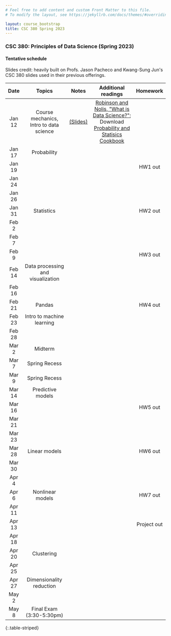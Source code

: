 ```yaml
---
# Feel free to add content and custom Front Matter to this file.
# To modify the layout, see https://jekyllrb.com/docs/themes/#overriding-theme-defaults

layout: course_bootstrap
title: CSC 380 Spring 2023
---
```


### CSC 380: Principles of Data Science (Spring 2023)

#### Tentative schedule

Slides credit: heavily built on Profs. Jason Pacheco and Kwang-Sung Jun's CSC 380 slides used in their previous offerings. 

|  Date  |                                                        Topics                                                         |                                    Notes                                    | Additional readings  | Homework |
|:------:|:---------------------------------------------------------------------------------------------------------------------:|:---------------------------------------------------------------------------:|:---:|:---:|
| Jan 12 | Course mechanics, Intro to data science   | [(Slides)](https://zcc1307.github.io/csc380-sp23/Slides/23s380_01_intro.pdf) | [Robinson and Nolis, "What is Data Science?"](http://www.pachecoj.com/courses/csc380_fall21/doc/what_is_data_science.pdf); Download [Probability and Statisics Cookbook](http://statistics.zone/)  |  | 
| Jan 17 |                                                      Probability                                                      |                                                                             |  |  | 
| Jan 19 |                                                                                                                       |                                                                             |  |  HW1 out | 
| Jan 24 |                                                                                                                       |                                                                             |  |  |  | 
| Jan 26 |                                                                                                                       |                                                                             |  |  |  | 
| Jan 31 |                                                      Statistics                                                       |                                                                             |  |  HW2 out | 
| Feb 2  |                                                                                                                       |                                                                             |  |  |  | 
| Feb 7  |                                                                                                                       |                                                                             |  |  |  | 
| Feb 9  |                                                                                                                       |                                                                             |  | HW3 out | 
| Feb 14 |                                           Data processing and visualization                                           |                                                                             |  |  | 
| Feb 16 |                                                                                                                       |                                                                             |  |  | 
| Feb 21 |                                                        Pandas                                                         |                                                                             |  | HW4 out | 
| Feb 23 |                                               Intro to machine learning                                               |                                                                             |  |  | 
| Feb 28 |                                                                                                                       |                                                                             |  |  | 
| Mar 2  |                                                        Midterm                                                        |                                                                             |  |  | 
| Mar 7  |                                                     Spring Recess                                                     |                                                                             |  |  | 
| Mar 9  |                                                     Spring Recess                                                     |                                                                             |  |  | 
| Mar 14 |                                                   Predictive models                                                   |                                                                             |  |  | 
| Mar 16 |                                                                                                                       |                                                                             |  | HW5 out | 
| Mar 21 |                                                                                                                       |                                                                             |  |  | 
| Mar 23 |                                                                                                                       |                                                                             |  |  | 
| Mar 28 |                                                     Linear models                                                     |                                                                             |  | HW6 out | 
| Mar 30 |                                                                                                                       |                                                                             |  |  | 
| Apr 4  |                                                                                                                       |                                                                             |  |  | 
| Apr 6  |                                                   Nonlinear models                                                    |                                                                             |  | HW7 out | 
| Apr 11 |                                                                                                                       |                                                                             |  |  | 
| Apr 13 |                                                                                                                       |                                                                             |  | Project out | 
| Apr 18 |                                                                                                                       |                                                                             |  |  | 
| Apr 20 |                                                      Clustering                                                       |                                                                             |  |  | 
| Apr 25 |                                                                                                                       |                                                                             |  |  | 
| Apr 27 |                                               Dimensionality reduction                                                |                                                                             |  |  | 
| May 2  |                                                                                                                       |                                                                             |  |  | 
| May 8  |                                               Final Exam (3:30-5:30pm)                                                |                                                                             |  |  | 
{:.table-striped}
